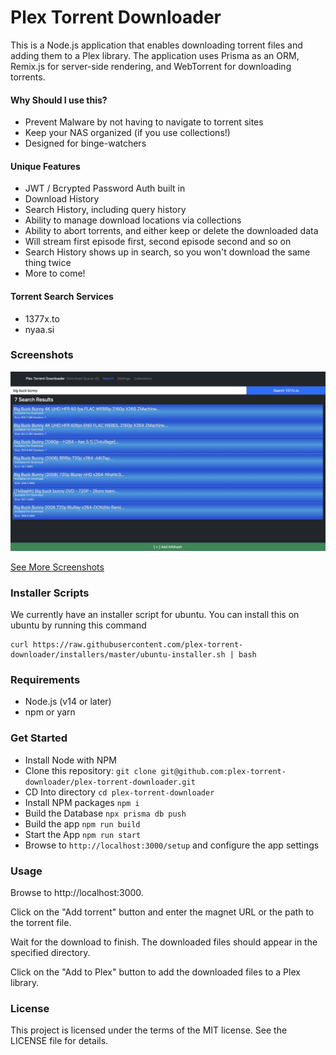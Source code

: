 # Plex Torrent Downloader

This is a Node.js application that enables downloading torrent files and adding them to a Plex library. 
The application uses Prisma as an ORM, Remix.js for server-side rendering, and WebTorrent for downloading torrents.

#### Why Should I use this?

 - Prevent Malware by not having to navigate to torrent sites
 - Keep your NAS organized (if you use collections!)
 - Designed for binge-watchers

#### Unique Features

 - JWT / Bcrypted Password Auth built in
 - Download History
 - Search History, including query history
 - Ability to manage download locations via collections
 - Ability to abort torrents, and either keep or delete the downloaded data
 - Will stream first episode first, second episode second and so on
 - Search History shows up in search, so you won't download the same thing twice
 - More to come!

#### Torrent Search Services
 - 1377x.to
 - nyaa.si

### Screenshots
[![Search Results](https://raw.githubusercontent.com/plex-torrent-downloader/plex-torrent-downloader/master/screenshots/search_results.png)](https://raw.githubusercontent.com/plex-torrent-downloader/plex-torrent-downloader/master/screenshots/search_results.png)

[See More Screenshots](https://github.com/plex-torrent-downloader/plex-torrent-downloader/blob/master/screenshots.md)

### Installer Scripts

We currently have an installer script for ubuntu. You can install this on ubuntu by running this command

```
curl https://raw.githubusercontent.com/plex-torrent-downloader/installers/master/ubuntu-installer.sh | bash
```

### Requirements
 - Node.js (v14 or later)
 - npm or yarn

### Get Started 
- Install Node with NPM
- Clone this repository: `git clone git@github.com:plex-torrent-downloader/plex-torrent-downloader.git`
- CD Into directory `cd plex-torrent-downloader`
- Install NPM packages `npm i`
- Build the Database `npx prisma db push`
- Build the app `npm run build`
- Start the App `npm run start`
- Browse to `http://localhost:3000/setup` and configure the app settings

### Usage
Browse to http://localhost:3000.

Click on the "Add torrent" button and enter the magnet URL or the path to the torrent file.

Wait for the download to finish. The downloaded files should appear in the specified directory.

Click on the "Add to Plex" button to add the downloaded files to a Plex library.

### License
This project is licensed under the terms of the MIT license. See the LICENSE file for details.
